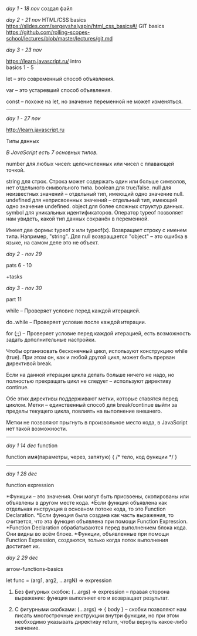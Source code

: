 *day 1 - 18 nov*
создал файл

*day 2 - 21 nov*
HTML/CSS basics     https://slides.com/sergeyshalyapin/html_css_basics#/
GIT basics          https://github.com/rolling-scopes-school/lectures/blob/master/lectures/git.md

*day 3 - 23 nov*

https://learn.javascript.ru/
intro              
basics 1 - 5 

let – это современный способ объявления.

var – это устаревший способ объявления.

const – похоже на let, но значение переменной не может изменяться.

**********

*day 1 - 27 nov*

http://learn.javascript.ru

Типы данных

*В JavaScript есть 7 основных типов.*

number для любых чисел: целочисленных или чисел с плавающей точкой.

string для строк. Строка может содержать один или больше символов, нет отдельного символьного типа.
boolean для true/false.
null для неизвестных значений – отдельный тип, имеющий одно значение null.
undefined для неприсвоенных значений – отдельный тип, имеющий одно значение undefined.
object для более сложных структур данных.
symbol для уникальных идентификаторов.
Оператор typeof позволяет нам увидеть, какой тип данных сохранён в переменной.

Имеет две формы: typeof x или typeof(x).
Возвращает строку с именем типа. Например, "string".
Для null возвращается "object" – это ошибка в языке, на самом деле это не объект.

*day 2 - nov 29*

pats 6 - 10

+tasks

*day 3 - nov 30*

part 11

while – Проверяет условие перед каждой итерацией.

do..while – Проверяет условие после каждой итерации.

for (;;) – Проверяет условие перед каждой итерацией, есть возможность задать дополнительные настройки.

Чтобы организовать бесконечный цикл, используют конструкцию while (true). При этом он, как и любой другой цикл, может быть прерван директивой break.

Если на данной итерации цикла делать больше ничего не надо, но полностью прекращать цикл не следует – используют директиву continue.

Обе этих директивы поддерживают метки, которые ставятся перед циклом. Метки – единственный способ для break/continue выйти за пределы текущего цикла, повлиять на выполнение внешнего.

Метки не позволяют прыгнуть в произвольное место кода, в JavaScript нет такой возможности.

**********

*day 1 14 dec*
function

function имя(параметры, через, запятую) {
  /* тело, код функции */
}

*********

*day 1 28 dec*

function expression

*Функции – это значения. Они могут быть присвоены, скопированы или объявлены в другом месте кода.
*Если функция объявлена как отдельная инструкция в основном потоке кода, то это Function Declaration.
*Если функция была создана как часть выражения, то считается, что эта функция объявлена при помощи Function Expression.
*Function Declaration обрабатываются перед выполнением блока кода. Они видны во всём блоке.
*Функции, объявленные при помощи Function Expression, создаются, только когда поток выполнения достигает их.

*day 2 29 dec*

arrow-functions-basics

let func = (arg1, arg2, ...argN) => expression

1) Без фигурных скобок: (...args) => expression – правая сторона выражение: функция выполняет его и возвращает результат.

2) С фигурными скобками: (...args) => { body } – скобки позволяют нам писать многострочные инструкции внутри функции, но при этом необходимо указывать директиву return, чтобы вернуть какое-либо значение.


